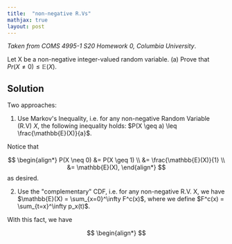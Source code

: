 ```yaml
---
title:  "non-negative R.Vs"
mathjax: true
layout: post
---
```


*Taken from COMS 4995-1 S20 Homework 0, Columbia University*. 

Let X be a non-negative integer-valued random variable.
(a) Prove that $Pr(X \neq 0) \leq \mathbb{E}(X)$.

## Solution

Two approaches:

1) Use Markov's Inequality, i.e. for any non-negative Random Variable (R.V) $X$, the following inequality holds: $P(X \geq a) \leq \frac{\mathbb{E}(X)}{a}$.

Notice that 

$$
\begin{align*}
P(X \neq 0) &= P(X \geq 1) \\
&= \frac{\mathbb{E}(X)}{1} \\
&= \mathbb{E}(X),
\end{align*}
$$
as desired. 


2) Use the "complementary" CDF, i.e. for any non-negative R.V. X, we have $\mathbb{E}(X) = \sum_{x=0}^\infty F^c(x)$, where we define $F^c(x) = \sum_{t=x}^\infty p_x(t)$.

With this fact, we have

$$
\begin{align*}
$$
